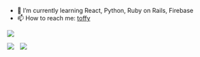<!--
**toffy-tech/toffy-tech** is a ✨ _special_ ✨ repository because its `README.md` (this file) appears on your GitHub profile.

Here are some ideas to get you started:

- 🔭 I’m currently working on ...
- 🌱 I’m currently learning ...
- 👯 I’m looking to collaborate on ...
- 🤔 I’m looking for help with ...
- 💬 Ask me about ...
- 📫 How to reach me: ...
- 😄 Pronouns: ...
- ⚡ Fun fact: ...
-->

- 🌱 I’m currently learning React, Python, Ruby on Rails, Firebase
- 📫 How to reach me: [toffy](https://twitter.com/toffy_tech)

![](http://github-profile-summary-cards.vercel.app/api/cards/profile-details?username=toffy-tech&theme=radical)

![](http://github-profile-summary-cards.vercel.app/api/cards/repos-per-language?username=toffy-tech&theme=radical)　![](http://github-profile-summary-cards.vercel.app/api/cards/most-commit-language?username=toffy-tech&theme=radical)

